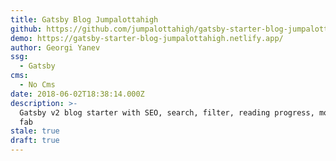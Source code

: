 ```yaml
---
title: Gatsby Blog Jumpalottahigh
github: https://github.com/jumpalottahigh/gatsby-starter-blog-jumpalottahigh
demo: https://gatsby-starter-blog-jumpalottahigh.netlify.app/
author: Georgi Yanev
ssg:
  - Gatsby
cms:
  - No Cms
date: 2018-06-02T18:38:14.000Z
description: >-
  Gatsby v2 blog starter with SEO, search, filter, reading progress, mobile menu
  fab
stale: true
draft: true
---
```

